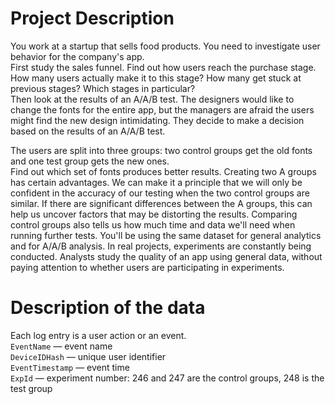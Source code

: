 # Project Description
You work at a startup that sells food products. You need to investigate user behavior for the company's app.  
First study the sales funnel. Find out how users reach the purchase stage. How many users actually make it to this stage? How many get stuck at previous stages? 
Which stages in particular?  
Then look at the results of an A/A/B test. The designers would like to change the fonts for the entire app, but the managers are afraid the users might find the new design intimidating. 
They decide to make a decision based on the results of an A/A/B test.  

The users are split into three groups: two control groups get the old fonts and one test group gets the new ones.   
Find out which set of fonts produces better results.
Creating two A groups has certain advantages. We can make it a principle that we will only be confident in the accuracy of our testing when the two control groups are similar. If there are significant differences between the A groups, 
this can help us uncover factors that may be distorting the results. 
Comparing control groups also tells us how much time and data we'll need when running further tests.
You'll be using the same dataset for general analytics and for A/A/B analysis. In real projects, experiments are constantly being conducted. Analysts study the quality of an app using general data, without paying attention to whether users are participating in experiments.

# Description of the data
Each log entry is a user action or an event.  
`EventName` — event name  
`DeviceIDHash` — unique user identifier  
`EventTimestamp` — event time  
`ExpId` — experiment number: 246 and 247 are the control groups, 248 is the test group

